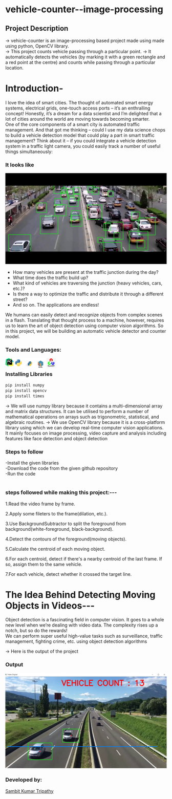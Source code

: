 # vehicle-counter--image-processing<br>
## Project Description
-> vehicle-counter is an image-processing based project made using made using python, OpenCV library.<br>
-> This project counts vehicle passing through a particular point.
-> It automatically detects the vehicles (by marking it with a green rectangle and a red point at the centre) and counts while passing through a particular location. 

# Introduction-
I love the idea of smart cities. The thought of automated smart energy systems, electrical grids, one-touch access ports – it’s an enthralling concept! Honestly, it’s a dream for a data scientist and I’m delighted that a lot of cities around the world are moving towards becoming smarter. <br>
One of the core components of a smart city is automated traffic management. And that got me thinking – could I use my data science chops to build a vehicle detection model that could play a part in smart traffic management?
Think about it – if you could integrate a vehicle detection system in a traffic light camera, you could easily track a number of useful things simultaneously: <br>

### It looks like
<img alt="output"  src="example.jpg" />

* How many vehicles are present at the traffic junction during the day?<br>
* What time does the traffic build up? <br>
* What kind of vehicles are traversing the junction (heavy vehicles, cars, etc.)?
* Is there a way to optimize the traffic and distribute it through a different street?
* And so on. The applications are endless!

We humans can easily detect and recognize objects from complex scenes in a flash. Translating that thought process to a machine, however, requires us to learn the art of object detection using computer vision algorithms.
So in this project, we will be building an automatic vehicle detector and counter model.

### Tools and Languages:
<img align="left" alt="pycharm" width="26px" src="pycharm.png" />
<img align="left" alt="Python" width="30px" src="python.png" />
<img align="left" alt="pip" width="36px" height="37px" src="pip.png" />
<img align="left" alt="numpy" width="36px" src="numpy.png" />
<img align="left" alt="OpenCV" width="30px" src="opencv.png" />
<br>

### Installing Libraries

```cmd
pip install numpy
pip install opencv
pip install times

```

-> We will use numpy library because it contains a multi-dimensional array and matrix data structures. It can be utilised to perform a number of mathematical operations on arrays such as trigonometric, statistical, and algebraic routines.
-> We use OpenCV library because it is a cross-platform library using which we can develop real-time computer vision applications. It mainly focuses on image processing, video capture and analysis including features like face detection and object detection


### Steps to follow
-Install the given libraries<br>
-Download the code from the given github repository<br>
-Run the code<br><br>


###  steps followed while making this project:---
1.Read the video frame by frame.

2.Apply some fileters to the frame(dilation, etc.).

3.Use BackgroundSubtractor to split the foreground from background(white-foreground, black-background).

4.Detect the contours of the foreground(moving objects).

5.Calculate the centroid of each moving object.

6.For each centroid, detect if there's a nearby centroid of the last frame. If so, assign them to the same vehicle.

7.For each vehicle, detect whether it crossed the target line.


# The Idea Behind Detecting Moving Objects in Videos---
Object detection is a fascinating field in computer vision. It goes to a whole new level when we’re dealing with video data. The complexity rises up a notch, but so do the rewards! <br>
We can perform super useful high-value tasks such as surveillance, traffic management, fighting crime, etc. using object detection algorithms<br>


-> Here is the output of the project <br> 

### Output
<img alt="output"  src="op.png" />

### Developed by:
<a href="https://github.com/sambit221">Sambit Kumar Tripathy</a>

